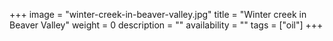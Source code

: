 +++
image = "winter-creek-in-beaver-valley.jpg"
title = "Winter creek in Beaver Valley"
weight = 0
description = ""
availability = ""
tags = ["oil"]
+++
